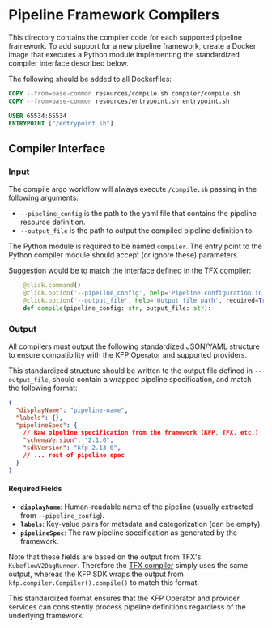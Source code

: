 # Pipeline Framework Compilers
This directory contains the compiler code for each supported pipeline framework. To add support for a new pipeline framework, create a Docker image that executes a Python module implementing the standardized compiler interface described below.

The following should be added to all Dockerfiles:

```Dockerfile
COPY --from=base-common resources/compile.sh compiler/compile.sh
COPY --from=base-common resources/entrypoint.sh entrypoint.sh

USER 65534:65534
ENTRYPOINT ["/entrypoint.sh"]
```

## Compiler Interface
### Input
The compile argo workflow will always execute `/compile.sh` passing in the following arguments:

* `--pipeline_config` is the path to the yaml file that contains the pipeline resource definition.
* `--output_file` is the path to output the compiled pipeline definition to.

The Python module is required to be named `compiler`. The entry point to the Python compiler module should accept (or ignore these) parameters.

Suggestion would be to match the interface defined in the TFX compiler:

```python
    @click.command()
    @click.option('--pipeline_config', help='Pipeline configuration in yaml format', required=True)
    @click.option('--output_file', help='Output file path', required=True)
    def compile(pipeline_config: str, output_file: str):
```

### Output

All compilers must output the following standardized JSON/YAML structure to ensure compatibility with the KFP Operator and supported providers. 

This standardized structure should be written to the output file defined in `--output_file`, should contain a wrapped pipeline specification, and match the following format:

```json
{
  "displayName": "pipeline-name",
  "labels": {},
  "pipelineSpec": {
    // Raw pipeline specification from the framework (KFP, TFX, etc.)
    "schemaVersion": "2.1.0",
    "sdkVersion": "kfp-2.13.0",
    // ... rest of pipeline spec
  }
}
```

#### Required Fields

- **`displayName`**: Human-readable name of the pipeline (usually extracted from `--pipeline_config`).
- **`labels`**: Key-value pairs for metadata and categorization (can be empty).
- **`pipelineSpec`**: The raw pipeline specification as generated by the framework.

Note that these fields are based on the output from TFX's `KubeflowV2DagRunner`. Therefore the [TFX compiler](compilers/tfx/compiler/compiler.py) simply uses the same output, whereas the KFP SDK wraps the output from `kfp.compiler.Compiler().compile()` to match this format.

This standardized format ensures that the KFP Operator and provider services can consistently process pipeline definitions regardless of the underlying framework.
